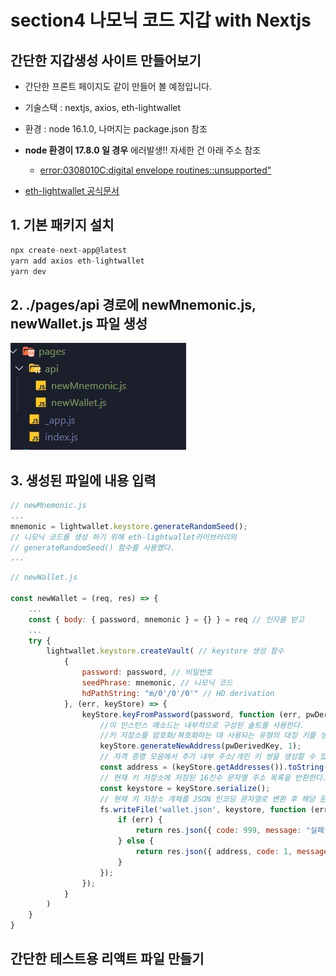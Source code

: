 # section4 나모닉 코드 지갑 with Nextjs

## 간단한 지갑생성 사이트 만들어보기

- 간단한 프론트 페이지도 같이 만들어 볼 예정입니다.
  
- 기술스택 : nextjs, axios, eth-lightwallet

- 환경 : node 16.1.0, 나머지는 package.json 참조
- **node 환경이 17.8.0 일 경우** 에러발생!! 자세한 건 아래 주소 참조
    - [error:0308010C:digital envelope routines::unsupported"](https://stackoverflow.com/questions/69692842/error-message-error0308010cdigital-envelope-routinesunsupported)
- [eth-lightwallet 공식문서](https://github.com/ConsenSys/eth-lightwallet)
## 1. 기본 패키지 설치
```javascript
npx create-next-app@latest
yarn add axios eth-lightwallet
yarn dev
```

## 2. ./pages/api 경로에 newMnemonic.js, newWallet.js 파일 생성
![](./image/폴더구조.jpg)

## 3. 생성된 파일에 내용 입력

```javascript
// newMnemonic.js
...
mnemonic = lightwallet.keystore.generateRandomSeed();
// 니모닉 코드를 생성 하기 위해 eth-lightwallet라이브러리의
// generateRandomSeed() 함수를 사용했다.
...
```


```javascript
// newWallet.js

const newWallet = (req, res) => {
    ...
    const { body: { password, mnemonic } = {} } = req // 인자를 받고
    ...
    try {
        lightwallet.keystore.createVault( // keystore 생성 함수
            {
                password: password, // 비밀번호
                seedPhrase: mnemonic, // 니모닉 코드
                hdPathString: "m/0'/0'/0'" // HD derivation
            }, (err, keyStore) => {
                keyStore.keyFromPassword(password, function (err, pwDerivedKey) {
                    //이 인스턴스 메소드는 내부적으로 구성된 솔트를 사용한다.
                    //키 저장소를 암호화/복호화하는 데 사용되는 유형의 대칭 키를 생성한다.
                    keyStore.generateNewAddress(pwDerivedKey, 1);
                    // 자격 증명 모음에서 추가 내부 주소/개인 키 쌍을 생성할 수 있다.
                    const address = (keyStore.getAddresses()).toString();
                    // 현재 키 저장소에 저장된 16진수 문자열 주소 목록을 반환한다.
                    const keystore = keyStore.serialize();
                    // 현재 키 저장소 개체를 JSON 인코딩 문자열로 변환 후 해당 문자열을 반환한다.
                    fs.writeFile('wallet.json', keystore, function (err, data) {
                        if (err) {
                            return res.json({ code: 999, message: "실패" });
                        } else {
                            return res.json({ address, code: 1, message: "성공" });
                        }
                    });
                });
            }
        )
    }
}
```

## 간단한 테스트용 리액트 파일 만들기

```javascript



```



